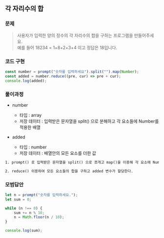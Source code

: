 ## 각 자리수의 합

### 문제

> 사용자가 입력한 양의 정수의 각 자리수의 합을 구하는 프로그램을 만들어주세요.<br>
> 예를 들어 18234 = 1+8+2+3+4 이고 정답은 18입니다.

### 코드 구현

```js
const number = prompt("숫자를 입력하세요").split("").map(Number);
const added = number.reduce((pre, cur) => pre + cur);
console.log(added);
```

### 풀이과정

-   number

    -   타입 : array
    -   저장 데이터 : 입력받은 문자열을 split() 으로 분해하고 각 요소들에 Number를 적용한 배열

-   added

    -   타입 : number
    -   저장 데이터 : 배열안의 모든 요소를 더한 값

```txt
1. prompt() 로 입력받은 문자열을 split() 으로 쪼개고 map()을 이용해 각 요소에 Number을 적용해 준 배열을 number에 할당한다.

2. reduce() 이용하여 모든 요소들의 합을 구하고 added 변수가 할당한다.
```

### 모범답안

```js
let n = prompt("숫자를 입력하세요.");
let sum = 0;

while (n !== 0) {
    sum += n % 10;
    n = Math.floor(n / 10);
}

console.log(sum);
```
